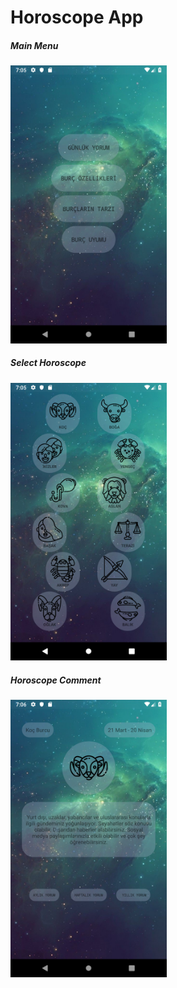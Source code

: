 # Horoscope App
<p align="center">
  <h5>Main Menu</h5>
  <img src="https://github.com/ceydamehves/HoroscopesApp/blob/master/assets/img/horoscope.png" width="250" title="hover text">
  <h5>Select Horoscope </h5>
  <img src="https://github.com/ceydamehves/HoroscopesApp/blob/master/assets/img/horoscope2.png" width="250" alt="accessibility text">
  <h5>Horoscope Comment</h5>
  <img src="https://github.com/ceydamehves/HoroscopesApp/blob/master/assets/img/horoscope3.png" width="250" alt="accessibility text">
</p>
